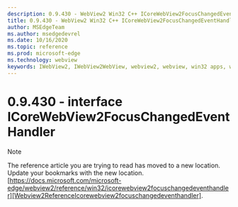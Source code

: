 ```yaml
---
description: 0.9.430 - WebView2 Win32 C++ ICoreWebView2FocusChangedEventHandler
title: 0.9.430 - WebView2 Win32 C++ ICoreWebView2FocusChangedEventHandler
author: MSEdgeTeam
ms.author: msedgedevrel
ms.date: 10/16/2020
ms.topic: reference
ms.prod: microsoft-edge
ms.technology: webview
keywords: IWebView2, IWebView2WebView, webview2, webview, win32 apps, win32, edge, ICoreWebView2, ICoreWebView2Host, browser control, edge html
---
```


# 0.9.430 - interface ICoreWebView2FocusChangedEventHandler 

> [!NOTE]
> The reference article you are trying to read has moved to a new location.  
> Update your bookmarks with the new location.  
> [https://docs.microsoft.com/microsoft-edge/webview2/reference/win32/icorewebview2focuschangedeventhandler][Webview2ReferenceIcorewebview2focuschangedeventhandler].  

[Webview2ReferenceIcorewebview2focuschangedeventhandler]: /microsoft-edge/webview2/reference/win32/icorewebview2focuschangedeventhandler "interface ICoreWebView2FocusChangedEventHandler | Microsoft Docs"
